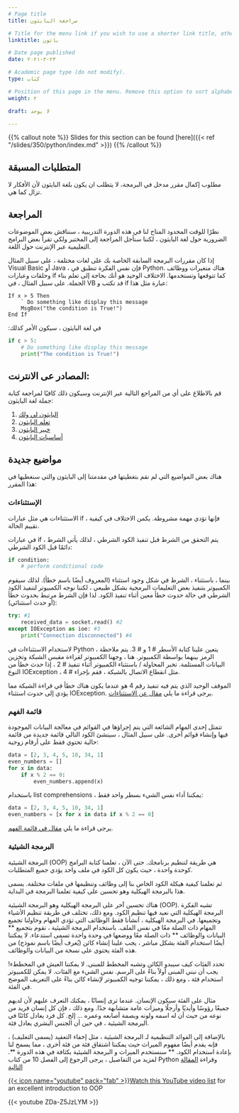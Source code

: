```yaml
---
# Page title
title: مراجعة البايثون

# Title for the menu link if you wish to use a shorter link title, otherwise remove this option.
linktitle: باثون

# Date page published
date: ٢٣-٣-٢٠٢١

# Academic page type (do not modify).
type: كتاب

# Position of this page in the menu. Remove this option to sort alphabetically.
weight: ٢

draft: لا يوجد

---
```


{{% callout note %}}
Slides for this section can be found [here]({{< ref "/slides/350/python/index.md" >}})
{{% /callout %}}

## المتطلبات المسبقة

مطلوب إكمال مقرر مدخل في البرمجة، لا يتطلب ان يكون بلغة البايثون لأن الأفكار لا تزال كما هي. 

## المراجعة

نظرًا للوقت المحدود المتاح لنا في هذه الدورة التدريبية ، سنناقش بعض الموضوعات الضرورية حول لغة البايثون ، لكننا سنأجل المراجعة إلى المختبر ولكي تقرأ بعض البرامج التعليمية عبر الإنترنت حول اللغة.

إذا كان مقررات البرمجة السابقة الخاصة بك على لغات مختلفة ، على سبيل المثال Visual Basic أو Java ، فإن نفس الفكرة تنطبق في Python. هناك متغيرات ووظائف وحلقات وعبارات if كما تتوقعها وتستخدمها. الاختلاف الوحيد هو أنك بحاجة إلى تعلم بناء الجملة. على سبيل المثال ، في VB قد تكتب و if عبارة مثل هذا:
```
If x > 5 Then
    ` Do something like display this message
    MsgBox("the condition is True!")
End If
```

:في لغة البايثون ، سيكون الأمر كذلك
```python
if c > 5:
    # Do something like display this message
    print("The condition is True!")
```

## المصادر عى الانترنت:

قم بالاطلاع على أي من المراجع التالية عبر الإنترنت وسيكون ذلك كافيًا لمراجعة كتابة جملة لغة البايثون:

1. [البايثون لي ولك](https://pymbook.readthedocs.io/en/latest/)
2. [تعلم البايثون](https://www.learnpython.org/)
3. [خبير البايثون](https://thepythonguru.com/)
4. [أساسيات البايثون](https://pythonbasics.org/)

## مواضيع جديدة

هناك بعض المواضيع التي لم نقم بتغطيتها في مقدمتنا إلى البايثون والتي سنغطيها في هذا المقرر:

### الإستثناءات

الاستثناءات هي مثل عبارات if ، فإنها تؤدي مهمة مشروطة. يكمن الاختلاف في كيفية تقييم الحالة.

في عبارات if ، يتم التحقق من الشرط قبل تنفيذ الكود الشرطي ، لذلك يأتي الشرط دائمًا قبل الكود الشرطي:
```python
if condition:
    # perform conditional code
```
بينما ، باستثناء ، الشرط في شكل وجود استثناء (المعروف أيضًا باسم خطأ). لذلك سيقوم الكمبيوتر بتنفيذ بعض التعليمات البرمجية بشكل طبيعي ، لكننا نوجه الكمبيوتر لتنفيذ الكود الشرطي في حالة حدوث خطأ معين أثناء تنفيذ الكود. لذا فإن الشرط مرتبط بحدوث خطأ (أو حدث استثنائي):
```python
try: #1
    received_data = socket.read() #2
except IOException as ioe: #3
    print("Connection disconnected") #4
```
لاستخدام الاستثناءات في Python ، يتعين علينا كتابة الأسطر # 1 و # 3. يتم ملاحظة الرمز بينهما بواسطة الكمبيوتر. هنا ، وجهنا الكمبيوتر لقراءة مقبس الشبكة وتخزين البيانات المستلمة. تخبر المحاولة / باستثناء الكمبيوتر أثناء تنفيذ # 2 ، إذا حدث خطأ من النوع IOException ، مثل انقطاع الاتصال بالشبكة ، فقم بإجراء # 4.

الموقف الوحيد الذي يتم فيه تنفيذ رقم 4 هو عندما يكون هناك خطأ في قراءة الشبكة مما يؤدي إلى حدوث استثناء IOException. يرجى قراءة ما يلي [مقال عن الاستثناءات](https://pythonbasics.org/try-except/).

### قائمة الفهم

تتمثل إحدى المهام الشائعة التي يتم إجراؤها في القوائم في معالجة البيانات الموجودة فيها وإنشاء قوائم أخرى. على سبيل المثال ، سينشئ الكود التالي قائمة جديدة من قائمة حالية تحتوي فقط على أرقام زوجية:

```python
data = [2, 3, 4, 5, 10, 34, 1]
even_numbers = []
for x in data:
    if x % 2 == 0:
        even_numbers.append(x)
```

باستخدام list comprehensions ، يمكننا أداء نفس الشيء بسطر واحد فقط:

```python
data = [2, 3, 4, 5, 10, 34, 1]
even_numbers = [x for x in data if x % 2 == 0]
```

يرجى قراءة ما يلي [مقال في قائمة الفهم](https://www.pythonforbeginners.com/basics/list-comprehensions-in-python).

### البرمجة الشيئية

البرمجة الشيئية (OOP) هي طريقة لتنظيم برنامجك. حتى الآن ، تعلمنا كتابة البرامج كوحدة واحدة ، حيث يكون كل الكود في ملف واحد يؤدي جميع المتطلبات.

ثم تعلمنا كيفية هيكلة الكود الخاص بنا إلى وظائف وتنظيمها في ملفات مختلفة. يسمى هذا بالبرمجة الهيكلية وهو تحسين على كيفية تعلمنا البرمجة في البداية.

هناك تحسين آخر على البرمجة الهيكلية وهو البرمجة الشيئية (OOP). تشبه الفكرة البرمجة الهيكلية التي نعيد فيها تنظيم الكود. ومع ذلك، تختلف في طريقة تنظيم الأشياء وتجميعها. في البرمجة الهيكلية ، أنشأنا فقط الوظائف التي تؤدي المهام وحاولنا تجميع المهام ذات الصلة معًا في نفس الملف. باستخدام البرمجة الشيئية ، نقوم بتجميع ** البيانات والوظائف ** ذات الصلة معًا ووضعها في وحدة واحدة تسمى استدعاء. لا يمكننا أيضًا استخدام الفئة بشكل مباشر ، يجب علينا إنشاء كائن (يُعرف أيضًا باسم نموذج) من هذه الفئة يحتوي على نسخة من البيانات والوظائف.

تحدد الفئات كيف سيبدو الكائن وتشبه المخطط للمبنى. لا يمكننا العيش في المخططء! يجب أن نبني المبنى أولاً بناءً على الرسم. نفس الشيء مع الفئات. لا يمكن للكمبيوتر استخدام فئة ، ومع ذلك ، يمكننا توجيه الكمبيوتر لإنشاء كائن بناءً على التعريف الموضح في الفئة.

مثال على الفئة سيكون الإنسان. عندما ترى إنسانًا ، يمكنك التعرف عليهم لأن لديهم جميعًا رؤوسًا وأيديًا وأرجلًا وميزات عامة متشابهة جدًا. ومع ذلك ، فإن كل إنسان فريد من نوعه من حيث أن له اسمه ولونه وبصمة أصابعه وعمره ... إلخ. كل فرد يعادل كائنًا في البرمجة الشيئية ، في حين أن الجنس البشري يعادل فئة.

بالإضافة إلى الفوائد التنظيمية لـ البرمجة الشيئية ، مثل إخفاء التعقيد (يسمى التغليف) ، فإنه يقدم أيضًا مفهوم الميراث حيث يمكننا اشتقاق فئة من فئة أخرى ، مما يسمح لنا بإعادة استخدام الكود. ** سنستخدم الميراث  و البرمجة الشيئية  بكثافة في هذه الدورة **. لمزيد من التفاصيل ، يرجى الرجوع إلى الفصل 10 من كتاب Python وقراءة [المقالة التالية](https://realpython.com/python3-object-oriented-programming/)

[{{< icon name="youtube" pack="fab" >}}Watch this YouTube video list](https://www.youtube.com/playlist?list=PL-osiE80TeTsqhIuOqKhwlXsIBIdSeYtc) for an excellent introduction to OOP


{{< youtube ZDa-Z5JzLYM >}}